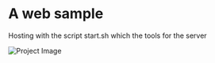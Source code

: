 # A web sample
Hosting with the script start.sh which the tools for the server

![Project Image](https://github.com/jotolentino/Sample-web/translateme.png)
